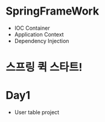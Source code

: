 # SpringFrameWork
- IOC Container
- Application Context
- Dependency Injection
# 스프링 퀵 스타트!
# Day1
 - User table project
